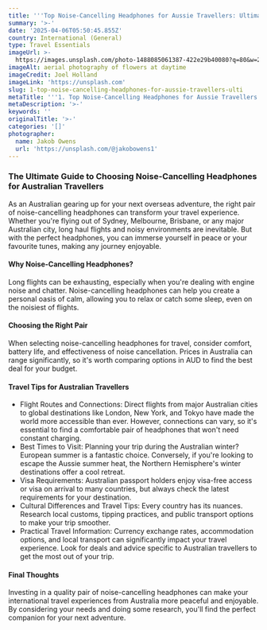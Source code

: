 ```yaml
---
title: '''Top Noise-Cancelling Headphones for Aussie Travellers: Ultimate Guide'''
summary: '>-'
date: '2025-04-06T05:50:45.855Z'
country: International (General)
type: Travel Essentials
imageUrl: >-
  https://images.unsplash.com/photo-1488085061387-422e29b40080?q=80&w=2031&auto=format&fit=crop&ixlib=rb-4.0.3&ixid=M3wxMjA3fDB8MHxwaG90by1wYWdlfHx8fGVufDB8fHx8fA%3D%3D
imageAlt: aerial photography of flowers at daytime
imageCredit: Joel Holland
imageLink: 'https://unsplash.com'
slug: 1-top-noise-cancelling-headphones-for-aussie-travellers-ulti
metaTitle: '''1. Top Noise-Cancelling Headphones for Aussie Travellers: Ultimate Guide'''
metaDescription: '>-'
keywords: ''
originalTitle: '>-'
categories: '[]'
photographer:
  name: Jakob Owens
  url: 'https://unsplash.com/@jakobowens1'
---
```







### The Ultimate Guide to Choosing Noise-Cancelling Headphones for Australian Travellers

As an Australian gearing up for your next overseas adventure, the right pair of noise-cancelling headphones can transform your travel experience. Whether you're flying out of Sydney, Melbourne, Brisbane, or any major Australian city, long haul flights and noisy environments are inevitable. But with the perfect headphones, you can immerse yourself in peace or your favourite tunes, making any journey enjoyable.

#### Why Noise-Cancelling Headphones?

Long flights can be exhausting, especially when you're dealing with engine noise and chatter. Noise-cancelling headphones can help you create a personal oasis of calm, allowing you to relax or catch some sleep, even on the noisiest of flights.

#### Choosing the Right Pair

When selecting noise-cancelling headphones for travel, consider comfort, battery life, and effectiveness of noise cancellation. Prices in Australia can range significantly, so it's worth comparing options in AUD to find the best deal for your budget.

#### Travel Tips for Australian Travellers

- Flight Routes and Connections: Direct flights from major Australian cities to global destinations like London, New York, and Tokyo have made the world more accessible than ever. However, connections can vary, so it's essential to find a comfortable pair of headphones that won't need constant charging.
- Best Times to Visit: Planning your trip during the Australian winter? European summer is a fantastic choice. Conversely, if you're looking to escape the Aussie summer heat, the Northern Hemisphere's winter destinations offer a cool retreat.
- Visa Requirements: Australian passport holders enjoy visa-free access or visa on arrival to many countries, but always check the latest requirements for your destination.
- Cultural Differences and Travel Tips: Every country has its nuances. Research local customs, tipping practices, and public transport options to make your trip smoother.
- Practical Travel Information: Currency exchange rates, accommodation options, and local transport can significantly impact your travel experience. Look for deals and advice specific to Australian travellers to get the most out of your trip.

#### Final Thoughts

Investing in a quality pair of noise-cancelling headphones can make your international travel experiences from Australia more peaceful and enjoyable. By considering your needs and doing some research, you'll find the perfect companion for your next adventure.
